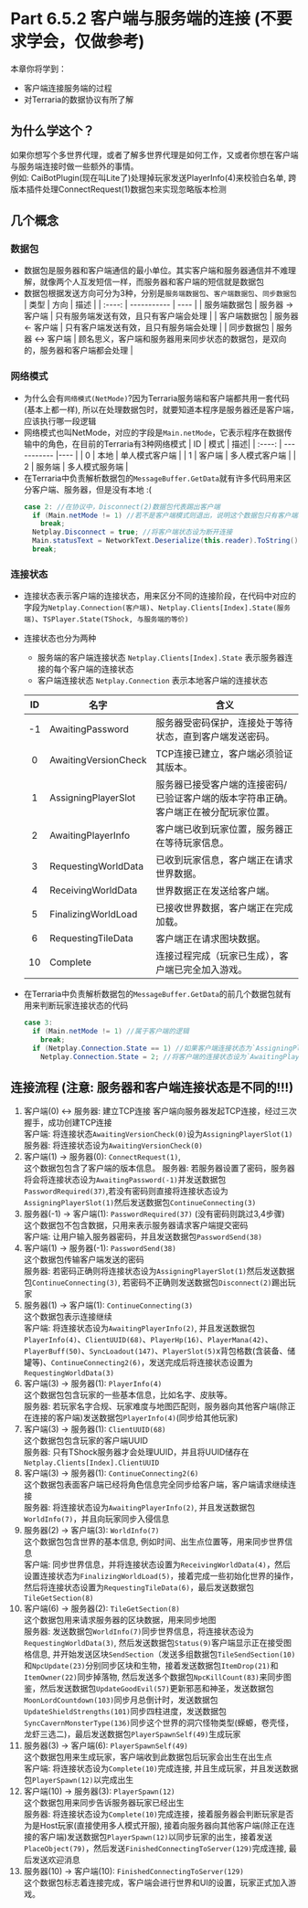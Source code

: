 # Part 6.5.2 客户端与服务端的连接 (不要求学会，仅做参考)

本章你将学到：  
- 客户端连接服务端的过程
- 对Terraria的数据协议有所了解

## 为什么学这个？
如果你想写个多世界代理，或者了解多世界代理是如何工作，又或者你想在客户端与服务端连接时做一些额外的事情。  
例如: CaiBotPlugin(现在叫Lite了)处理掉玩家发送PlayerInfo(4)来校验白名单, 跨版本插件处理ConnectRequest(1)数据包来实现忽略版本检测
## 几个概念
### 数据包
- 数据包是服务器和客户端通信的最小单位。其实客户端和服务器通信并不难理解，就像两个人互发短信一样，而服务器和客户端的短信就是数据包
- 数据包根据发送方向可分为3种，分别是`服务端数据包`、`客户端数据包`、`同步数据包`
  | 类型 | 方向 | 描述 |
  | :----: | ----------- | ---- |
  | 服务端数据包 | 服务器 -> 客户端 | 只有服务端发送有效，且只有客户端会处理 |
  | 客户端数据包 | 服务器 <- 客户端 | 只有客户端发送有效，且只有服务端会处理 |
  | 同步数据包 | 服务器 <-> 客户端 | 顾名思义，客户端和服务器用来同步状态的数据包，是双向的，服务器和客户端都会处理 |

### 网络模式

- 为什么会有`网络模式(NetMode)`?因为Terraria服务端和客户端都共用一套代码(基本上都一样), 所以在处理数据包时，就要知道本程序是服务器还是客户端，应该执行哪一段逻辑
- 网络模式也叫NetMode，对应的字段是`Main.netMode`，它表示程序在数据传输中的角色，在目前的Terraria有3种网络模式
  | ID | 模式 | 描述|
  | :----: | ----------- |---- |
  | 0 | 本地 | 单人模式客户端 |
  | 1 | 客户端 | 多人模式客户端 |
  | 2 | 服务端 | 多人模式服务端 |
- 在Terraria中负责解析数据包的`MessageBuffer.GetData`就有许多代码用来区分客户端、服务器，但是没有本地 :(
  ```csharp
  case 2: //在协议中，Disconnect(2)数据包代表踢出客户端
    if (Main.netMode != 1) //若不是客户端模式则退出，说明这个数据包只有客户端才处理，是服务端数据包。
      break;
    Netplay.Disconnect = true; //将客户端状态设为断开连接
    Main.statusText = NetworkText.Deserialize(this.reader).ToString(); //显示踢出的理由
    break;
  ```

### 连接状态
- 连接状态表示客户端的连接状态，用来区分不同的连接阶段，在代码中对应的字段为`Netplay.Connection(客户端)`、`Netplay.Clients[Index].State(服务端)`、`TSPlayer.State(TShock, 与服务端的等价)`
- 连接状态也分为两种
  - 服务端的客户端连接状态 `Netplay.Clients[Index].State`
    表示服务器连接的每个客户端的连接状态
  - 客户端连接状态 `Netplay.Connection`
    表示本地客户端的连接状态
    
  | ID | 名字                  | 含义                                          |
  |:--:|----------------------|---------------------------------------------|
  | -1 | AwaitingPassword     | 服务器受密码保护，连接处于等待状态，直到客户端发送密码。                |
  | 0  | AwaitingVersionCheck | TCP连接已建立，客户端必须验证其版本。                        |
  | 1  | AssigningPlayerSlot  | 服务器已接受客户端的连接密码/已验证客户端的版本字符串正确。客户端正在被分配玩家位置。 |
  | 2  | AwaitingPlayerInfo   | 客户端已收到玩家位置，服务器正在等待玩家信息。                     |
  | 3  | RequestingWorldData  | 已收到玩家信息，客户端正在请求世界数据。                        |
  | 4  | ReceivingWorldData   | 世界数据正在发送给客户端。                               |
  | 5  | FinalizingWorldLoad  | 已接收世界数据，客户端正在完成加载。                          |
  | 6  | RequestingTileData   | 客户端正在请求图块数据。                                |
  | 10 | Complete             | 连接过程完成（玩家已生成），客户端已完全加入游戏。                   |

- 在Terraria中负责解析数据包的`MessageBuffer.GetData`的前几个数据包就有用来判断玩家连接状态的代码
  ```csharp
  case 3:
    if (Main.netMode != 1) //属于客户端的逻辑
      break;
    if (Netplay.Connection.State == 1) //如果客户端连接状态为`AssigningPlayerSlot(1)`
      Netplay.Connection.State = 2; //将客户端的连接状态设为`AwaitingPlayerInfo(2)`
  ```
## 连接流程 (注意: 服务器和客户端连接状态是不同的!!!)
1. 客户端(0) <-> 服务器: 建立TCP连接
   客户端向服务器发起TCP连接，经过三次握手，成功创建TCP连接  
   客户端: 将连接状态`AwaitingVersionCheck(0)`设为`AssigningPlayerSlot(1)`  
   服务器: 将连接状态设为`AwaitingVersionCheck(0)`  
3. 客户端(1) -> 服务器(0): `ConnectRequest(1)`,  
   这个数据包包含了客户端的版本信息。 
   服务器: 若服务器设置了密码，服务器将会将连接状态设为`AwaitingPassword(-1)`并发送数据包`PasswordRequired(37)`,若没有密码则直接将连接状态设为`AssigningPlayerSlot(1)`然后发送数据包`ContinueConnecting(3)`  
4. 服务器(-1) -> 客户端(1): `PasswordRequired(37)` (没有密码则跳过3,4步骤)  
   这个数据包不包含数据，只用来表示服务器请求客户端提交密码  
   客户端: 让用户输入服务器密码，并且发送数据包`PasswordSend(38)`  
5. 客户端(1) -> 服务器(-1): `PasswordSend(38)`  
   这个数据包传输客户端发送的密码  
   服务器: 若密码正确则将连接状态设为`AssigningPlayerSlot(1)`然后发送数据包`ContinueConnecting(3)`, 若密码不正确则发送数据包`Disconnect(2)`踢出玩家  
6. 服务器(1) -> 客户端(1): `ContinueConnecting(3)`   
   这个数据包表示连接继续  
   客户端: 将连接状态设为`AwaitingPlayerInfo(2)`, 并且发送数据包`PlayerInfo(4)`、`ClientUUID(68)`、`PlayerHp(16)`、`PlayerMana(42)`、 `PlayerBuff(50)`、`SyncLoadout(147)`、`PlayerSlot(5)`x背包格数(含装备、储罐等)、`ContinueConnecting2(6)`，发送完成后将连接状态设置为`RequestingWorldData(3)`  
7. 客户端(3) -> 服务器(1): `PlayerInfo(4)`    
   这个数据包包含玩家的一些基本信息，比如名字、皮肤等。  
   服务器: 若玩家名字合规、玩家难度与地图匹配则，服务器向其他客户端(除正在连接的客户端)发送数据包`PlayerInfo(4)`(同步给其他玩家)  
8. 客户端(3) -> 服务器(1): `ClientUUID(68)`   
   这个数据包包含玩家的客户端UUID  
   服务器: 只有TShock服务器才会处理UUID，并且将UUID储存在`Netplay.Clients[Index].ClientUUID  `
9. 客户端(3) -> 服务器(1): `ContinueConnecting2(6)`  
   这个数据包表面客户端已经将角色信息完全同步给客户端，客户端请求继续连接  
   服务器: 将连接状态设为`AwaitingPlayerInfo(2)`, 并且发送数据包`WorldInfo(7)`，并且向玩家同步入侵信息  
10. 服务器(2) -> 客户端(3): `WorldInfo(7)`  
   这个数据包包含世界的基本信息, 例如时间、出生点位置等，用来同步世界信息  
   客户端: 同步世界信息，并将连接状态设置为`ReceivingWorldData(4)`，然后设置连接状态为`FinalizingWorldLoad(5)`，接着完成一些初始化世界的操作，然后将连接状态设置为`RequestingTileData(6)`，最后发送数据包`TileGetSection(8)`  
11. 客户端(6) -> 服务器(2): `TileGetSection(8)`  
   这个数据包用来请求服务器的区块数据，用来同步地图  
   服务器: 发送数据包`WorldInfo(7)`同步世界信息，将连接状态设为`RequestingWorldData(3)`, 然后发送数据包`Status(9)`客户端显示正在接受图格信息, 并开始发送区块`SendSection`（发送多组数据包`TileSendSection(10)`和`NpcUpdate(23)`分别同步区块和生物，接着发送数据包`ItemDrop(21)`和`ItemOwner(22)`同步掉落物, 然后发送多个数据包`NpcKillCount(83)`来同步图鉴，然后发送数据包`UpdateGoodEvil(57)`更新邪恶和神圣，发送数据包`MoonLordCountdown(103)`同步月总倒计时，发送数据包`UpdateShieldStrengths(101)`同步四柱进度，发送数据包`SyncCavernMonsterType(136)`同步这个世界的洞穴怪物类型(蝾螈，卷壳怪，龙虾三选二)，最后发送数据包`PlayerSpawnSelf(49)`生成玩家
12. 服务器(3) -> 客户端(6): `PlayerSpawnSelf(49)`  
    这个数据包用来生成玩家，客户端收到此数据包后玩家会出生在出生点  
    客户端: 将连接状态设为`Complete(10)`完成连接, 并且生成玩家，并且发送数据包`PlayerSpawn(12)`以完成出生  
13. 客户端(10) -> 服务器(3): `PlayerSpawn(12)`  
    这个数据包用来同步告诉服务器玩家已经出生  
    服务器: 将连接状态设为`Complete(10)`完成连接，接着服务器会判断玩家是否为是Host玩家(直接使用多人模式开服), 接着向服务器向其他客户端(除正在连接的客户端)发送数据包`PlayerSpawn(12)`以同步玩家的出生，接着发送`PlaceObject(79)`，然后发送`FinishedConnectingToServer(129)`完成连接, 最后发送欢迎消息  
14. 服务器(10) -> 客户端(10): `FinishedConnectingToServer(129)`  
    这个数据包标志着连接完成，客户端会进行世界和UI的设置，玩家正式加入游戏。





